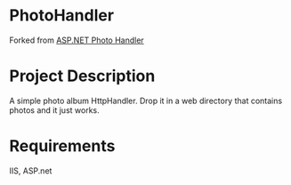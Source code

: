 # PhotoHandler

Forked from [ASP.NET Photo Handler](http://photohandler.codeplex.com/SourceControl/latest)

# Project Description

A simple photo album HttpHandler. Drop it in a web directory that contains photos and it just works.

# Requirements

IIS, ASP.net
